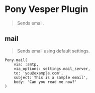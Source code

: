 Pony Vesper Plugin
==================
> Sends email.


mail
----
> Sends email using default settings.

    Pony.mail(
		via: :smtp,
		via_options: settings.mail_server,
		to: 'you@example.com',
		subject:'This is a sample email',
		body: 'Can you read me now?'
	)